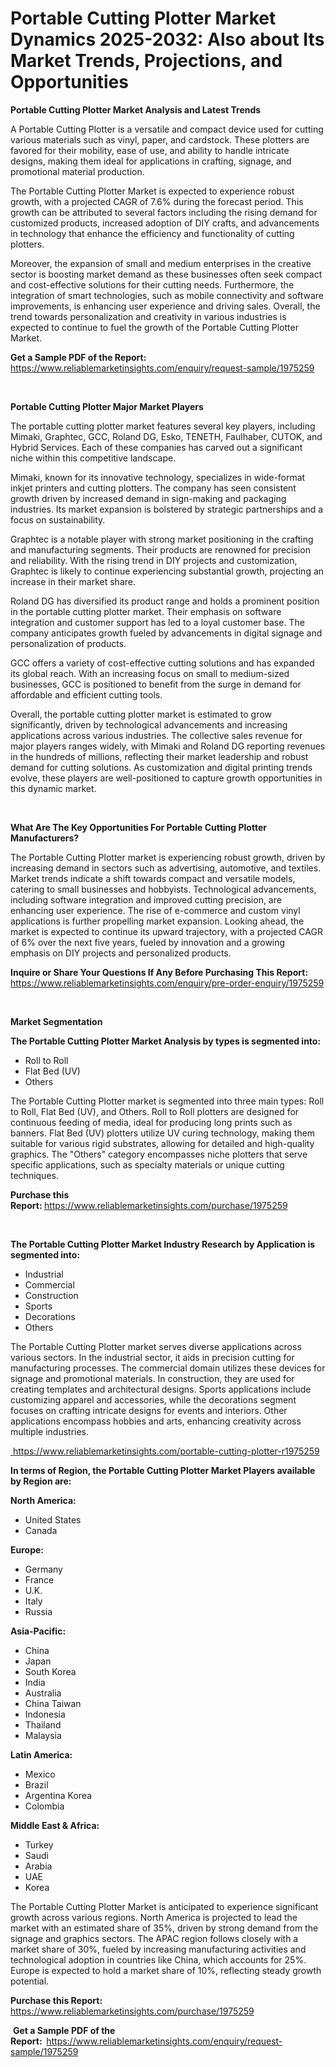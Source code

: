 <p><h1>Portable Cutting Plotter Market Dynamics 2025-2032: Also about Its Market Trends, Projections, and Opportunities</h1></p><p><strong>Portable Cutting Plotter Market Analysis and Latest Trends</strong></p>
<p><p>A Portable Cutting Plotter is a versatile and compact device used for cutting various materials such as vinyl, paper, and cardstock. These plotters are favored for their mobility, ease of use, and ability to handle intricate designs, making them ideal for applications in crafting, signage, and promotional material production.</p><p>The Portable Cutting Plotter Market is expected to experience robust growth, with a projected CAGR of 7.6% during the forecast period. This growth can be attributed to several factors including the rising demand for customized products, increased adoption of DIY crafts, and advancements in technology that enhance the efficiency and functionality of cutting plotters. </p><p>Moreover, the expansion of small and medium enterprises in the creative sector is boosting market demand as these businesses often seek compact and cost-effective solutions for their cutting needs. Furthermore, the integration of smart technologies, such as mobile connectivity and software improvements, is enhancing user experience and driving sales. Overall, the trend towards personalization and creativity in various industries is expected to continue to fuel the growth of the Portable Cutting Plotter Market.</p></p>
<p><strong>Get a Sample PDF of the Report:&nbsp;</strong> <a href="https://www.reliablemarketinsights.com/enquiry/request-sample/1975259?utm_campaign=2669&utm_medium=2&utm_source=Github&utm_content=ia&utm_term=12042025&utm_id=portable-cutting-plotter">https://www.reliablemarketinsights.com/enquiry/request-sample/1975259</a></p>
<p>&nbsp;</p>
<p><strong>Portable Cutting Plotter Major Market Players</strong></p>
<p><p>The portable cutting plotter market features several key players, including Mimaki, Graphtec, GCC, Roland DG, Esko, TENETH, Faulhaber, CUTOK, and Hybrid Services. Each of these companies has carved out a significant niche within this competitive landscape.</p><p>Mimaki, known for its innovative technology, specializes in wide-format inkjet printers and cutting plotters. The company has seen consistent growth driven by increased demand in sign-making and packaging industries. Its market expansion is bolstered by strategic partnerships and a focus on sustainability.</p><p>Graphtec is a notable player with strong market positioning in the crafting and manufacturing segments. Their products are renowned for precision and reliability. With the rising trend in DIY projects and customization, Graphtec is likely to continue experiencing substantial growth, projecting an increase in their market share.</p><p>Roland DG has diversified its product range and holds a prominent position in the portable cutting plotter market. Their emphasis on software integration and customer support has led to a loyal customer base. The company anticipates growth fueled by advancements in digital signage and personalization of products.</p><p>GCC offers a variety of cost-effective cutting solutions and has expanded its global reach. With an increasing focus on small to medium-sized businesses, GCC is positioned to benefit from the surge in demand for affordable and efficient cutting tools.</p><p>Overall, the portable cutting plotter market is estimated to grow significantly, driven by technological advancements and increasing applications across various industries. The collective sales revenue for major players ranges widely, with Mimaki and Roland DG reporting revenues in the hundreds of millions, reflecting their market leadership and robust demand for cutting solutions. As customization and digital printing trends evolve, these players are well-positioned to capture growth opportunities in this dynamic market.</p></p>
<p>&nbsp;</p>
<p><strong>What Are The Key Opportunities For Portable Cutting Plotter Manufacturers?</strong></p>
<p><p>The Portable Cutting Plotter market is experiencing robust growth, driven by increasing demand in sectors such as advertising, automotive, and textiles. Market trends indicate a shift towards compact and versatile models, catering to small businesses and hobbyists. Technological advancements, including software integration and improved cutting precision, are enhancing user experience. The rise of e-commerce and custom vinyl applications is further propelling market expansion. Looking ahead, the market is expected to continue its upward trajectory, with a projected CAGR of 6% over the next five years, fueled by innovation and a growing emphasis on DIY projects and personalized products.</p></p>
<p><strong>Inquire or Share Your Questions If Any Before Purchasing This Report:</strong> <a href="https://www.reliablemarketinsights.com/enquiry/pre-order-enquiry/1975259?utm_campaign=2669&utm_medium=2&utm_source=Github&utm_content=ia&utm_term=12042025&utm_id=portable-cutting-plotter">https://www.reliablemarketinsights.com/enquiry/pre-order-enquiry/1975259</a></p>
<p>&nbsp;</p>
<p><strong>Market Segmentation</strong></p>
<p><strong>The Portable Cutting Plotter Market Analysis by types is segmented into:</strong></p>
<p><ul><li>Roll to Roll</li><li>Flat Bed (UV)</li><li>Others</li></ul></p>
<p><p>The Portable Cutting Plotter market is segmented into three main types: Roll to Roll, Flat Bed (UV), and Others. Roll to Roll plotters are designed for continuous feeding of media, ideal for producing long prints such as banners. Flat Bed (UV) plotters utilize UV curing technology, making them suitable for various rigid substrates, allowing for detailed and high-quality graphics. The "Others" category encompasses niche plotters that serve specific applications, such as specialty materials or unique cutting techniques.</p></p>
<p><strong>Purchase this Report:&nbsp;</strong><a href="https://www.reliablemarketinsights.com/purchase/1975259?utm_campaign=2669&utm_medium=2&utm_source=Github&utm_content=ia&utm_term=12042025&utm_id=portable-cutting-plotter">https://www.reliablemarketinsights.com/purchase/1975259</a></p>
<p>&nbsp;</p>
<p><strong>The Portable Cutting Plotter Market Industry Research by Application is segmented into:</strong></p>
<p><ul><li>Industrial</li><li>Commercial</li><li>Construction</li><li>Sports</li><li>Decorations</li><li>Others</li></ul></p>
<p><p>The Portable Cutting Plotter market serves diverse applications across various sectors. In the industrial sector, it aids in precision cutting for manufacturing processes. The commercial domain utilizes these devices for signage and promotional materials. In construction, they are used for creating templates and architectural designs. Sports applications include customizing apparel and accessories, while the decorations segment focuses on crafting intricate designs for events and interiors. Other applications encompass hobbies and arts, enhancing creativity across multiple industries.</p></p>
<p><a href="https://www.reliablemarketinsights.com/portable-cutting-plotter-r1975259?utm_campaign=2669&utm_medium=2&utm_source=Github&utm_content=ia&utm_term=12042025&utm_id=portable-cutting-plotter">&nbsp;https://www.reliablemarketinsights.com/portable-cutting-plotter-r1975259</a></p>
<p><strong>In terms of Region, the Portable Cutting Plotter Market Players available by Region are:</strong></p>
<p>
    <p> <strong> North America: </strong>
        <ul>
            <li>United States</li>
            <li>Canada</li>
        </ul>
        </p> 
    <p> <strong> Europe: </strong>
        <ul>
            <li>Germany</li>
            <li>France</li>
            <li>U.K.</li>
            <li>Italy</li>
            <li>Russia</li>
        </ul>
        </p> 
    <p> <strong> Asia-Pacific: </strong>
        <ul>
            <li>China</li>
            <li>Japan</li>
            <li>South Korea</li>
            <li>India</li>
            <li>Australia</li>
            <li>China Taiwan</li>
            <li>Indonesia</li>
            <li>Thailand</li>
            <li>Malaysia</li>
        </ul>
        </p> 
    <p> <strong> Latin America: </strong>
        <ul>
            <li>Mexico</li>
            <li>Brazil</li>
            <li>Argentina Korea</li>
            <li>Colombia</li>
        </ul>
        </p> 
    <p> <strong> Middle East & Africa: </strong>
        <ul>
            <li>Turkey</li>
            <li>Saudi</li>
            <li>Arabia</li>
            <li>UAE</li>
            <li>Korea</li>
        </ul>
    </p>
    </p>
<p><p>The Portable Cutting Plotter Market is anticipated to experience significant growth across various regions. North America is projected to lead the market with an estimated share of 35%, driven by strong demand from the signage and graphics sectors. The APAC region follows closely with a market share of 30%, fueled by increasing manufacturing activities and technological adoption in countries like China, which accounts for 25%. Europe is expected to hold a market share of 10%, reflecting steady growth potential.</p></p>
<p><strong>Purchase this Report: </strong><a href="https://www.reliablemarketinsights.com/purchase/1975259?utm_campaign=2669&utm_medium=2&utm_source=Github&utm_content=ia&utm_term=12042025&utm_id=portable-cutting-plotter">https://www.reliablemarketinsights.com/purchase/1975259</a></p>
<p>&nbsp;<strong>Get a Sample PDF of the Report:&nbsp;&nbsp;</strong><a href="https://www.reliablemarketinsights.com/enquiry/request-sample/1975259?utm_campaign=2669&utm_medium=2&utm_source=Github&utm_content=ia&utm_term=12042025&utm_id=portable-cutting-plotter">https://www.reliablemarketinsights.com/enquiry/request-sample/1975259</a></p>
<p><strong></strong></p>
<p><p></p><p></p><p></p></p>